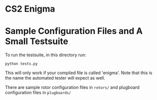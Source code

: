 CS2 Enigma
==========

Sample Configuration Files and A Small Testsuite
================================================

To run the testsuite, in this directory run:

```
python tests.py
```

This will only work if your compiled file is called 'enigma'.
Note that this is the name the automated tester will expect as well.

There are sample rotor configuration files in `rotors/`
and plugboard configuration files in `plugboards/`

